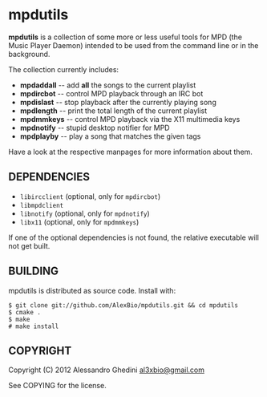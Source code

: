 mpdutils
========

**mpdutils** is a collection of some more or less useful tools for MPD (the
Music Player Daemon) intended to be used from the command line or in the background.

The collection currently includes:

 * **mpdaddall** -- add __all__ the songs to the current playlist
 * **mpdircbot** -- control MPD playback through an IRC bot
 * **mpdislast** -- stop playback after the currently playing song
 * **mpdlength** -- print the total length of the current playlist
 * **mpdmmkeys** -- control MPD playback via the X11 multimedia keys
 * **mpdnotify** -- stupid desktop notifier for MPD
 * **mpdplayby** -- play a song that matches the given tags

Have a look at the respective manpages for more information about them.

## DEPENDENCIES

 * `libircclient` (optional, only for `mpdircbot`)
 * `libmpdclient`
 * `libnotify` (optional, only for `mpdnotify`)
 * `libx11` (optional, only for `mpdmmkeys`)

If one of the optional dependencies is not found, the relative executable will
not get built.

## BUILDING

mpdutils is distributed as source code. Install with:

~~~~
$ git clone git://github.com/AlexBio/mpdutils.git && cd mpdutils
$ cmake .
$ make
# make install
~~~~

## COPYRIGHT

Copyright (C) 2012 Alessandro Ghedini <al3xbio@gmail.com>

See COPYING for the license.
